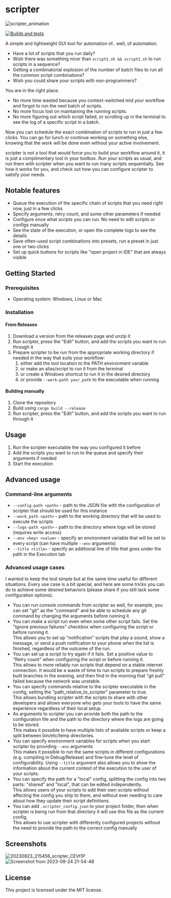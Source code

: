 # scripter
![scripter_animation](https://github.com/gameraccoon/scripter/assets/24990031/39a17a9e-0835-49a5-910e-62785a48ec98)

[![Builds and tests](https://github.com/gameraccoon/scripter/actions/workflows/rust.yml/badge.svg)](https://github.com/gameraccoon/scripter/actions/workflows/rust.yml)

A simple and lightweight GUI tool for automation of.. well, of automation.

- Have a lot of scripts that you run daily?  
- Wish there was something nicer than `script1.sh && script2.sh` to run scripts in a sequence?  
- Getting a combinatorial explosion of the number of batch files to run all the common script combinations?  
- Wish you could share your scripts with non-programmers?  

You are in the right place.

- No more time wasted because you context-switched mid your workflow and forgot to run the next batch of scripts.
- No more focus lost on maintaining the running scripts.
- No more figuring out which script failed, or scrolling up in the terminal to see the log of a specific script in a batch.

Now you can schedule the exact combination of scripts to run in just a few clicks. You can go for lunch or continue working on something else, knowing that the work will be done even without your active involvement.  

scripter is not a tool that would force you to build your workflow around it, it is just a complimentary tool in your toolbox. Run your scripts as usual, and run them with scripter when you want to run many scripts sequentially. See how it works for you, and check out how you can configure scripter to satisfy your needs.

## Notable features

- Queue the execution of the specific chain of scripts that you need right now, just in a few clicks
- Specify arguments, retry count, and some other parameters if needed
- Configure once what scripts you can run. No need to edit scripts or configs manually
- See the state of the execution, or open the complete logs to see the details
- Save often-used script combinations into presets, run a preset in just one or two clicks
- Set up quick buttons for scripts like "open project in IDE" that are always visible

## Getting Started

### Prerequisites

- Operating system: Windows, Linux or Mac

### Installation

#### From Releases
1. Download a version from the releases page and unzip it
1. Run scripter, press the "Edit" button, and add the scripts you want to run through it
1. Prepare scripter to be run from the appropriate working directory if needed in the way that suits your workflow:
    1. either add the tool location to the PATH environment variable
    1. or make an alias/script to run it from the terminal
    1. or create a Windows shortcut to run it in the desired directory
    1. or provide `--work-path your_path` to the executable when running

#### Building manually
1. Clone the repository
1. Build using `cargo build --release`
1. Run scripter, press the "Edit" button, and add the scripts you want to run through it

## Usage

1. Run the scripter executable the way you configured it before
1. Add the scripts you want to run to the queue and specify their arguments if needed
1. Start the execution

## Advanced usage

### Command-line arguments
- `--config-path <path>` - path to the JSON file with the configuration of scripter that should be used for this instance
- `--work_path <path>` - path to the working directory that will be used to execute the scripts
- `--logs-path <path>` - path to the directory where logs will be stored (requires write access)
- `--env <key> <value>` - specify an environment variable that will be set to every script (can have multiple `--env` arguments)
- `--title <title>` - specify an additional line of title that goes under the path in the Execution tab

### Advanced usage cases

I wanted to keep the tool simple but at the same time useful for different situations. Every use case is a bit special, and here are some tricks you can do to achieve some desired behaviors (please share if you still lack some configuration options).

- You can run console commands from scripter as well, for example, you can set "git" as the "command" and be able to schedule any git command by changing the arguments before running it.
- You can make a script run even when some other script fails. Set the "Ignore previous failures" checkbox when configuring the script or before running it.   
This allows you to set up "notification" scripts that play a sound, show a message, or send a push notification to your phone when the list is finished, regardless of the outcome of the run.
- You can set up a script to try again if it fails. Set a positive value to "Retry count" when configuring the script or before running it.  
This allows to more reliably run scripts that depend on a stable internet connection. It would be a waste of time to run scripts to prepare freshly built branches in the evening, and then find in the morning that "git pull" failed because the network was unstable.
- You can specify commands relative to the scripter executable in the config, setting the "path_relative_to_scripter" parameter to true.  
This allows bundling scripter with the scripts to share with other developers and allows everyone who gets your tools to have the same experience regardless of their local setup.
- As arguments to scripter you can provide both the path to the configuration file and the path to the directory where the logs are going to be stored.  
This makes it possible to have multiple lists of available scripts or keep a split between bin/etc/temp directories.
- You can specify environment variables for scripts when you start scripter by providing `--env` arguments  
This makes it possible to run the same scripts in different configurations (e.g. compiling in Debug/Release) and fine-tune the level of configurability. Using `--title` argument also allows you to show the information about the current context of the execution to the user of your scripts.
- You can specify the path for a "local" config, splitting the config into two parts: "shared" and "local", that can be edited independently.  
This allows users of your scripts to add their own scripts without affecting the config you ship to them, and without ever needing to care about how they update their script definitions.
- You can add `.scripter_config.json` to your project folder, then when scripter is being run from that directory it will use this file as the current config.  
This allows to use scripter with differently configured projects without the need to provide the path to the correct config manually

## Screenshots
![20230823_215456_scripter_CEVt1P](https://github.com/gameraccoon/scripter/assets/24990031/2d5fc8e0-f4ae-4919-b108-bbd475f03a70)
![Screenshot from 2023-08-24 21-54-48](https://github.com/gameraccoon/scripter/assets/24990031/80478ade-fa2e-483b-90d3-ea6340222e18)

## License

This project is licensed under the MIT license.
